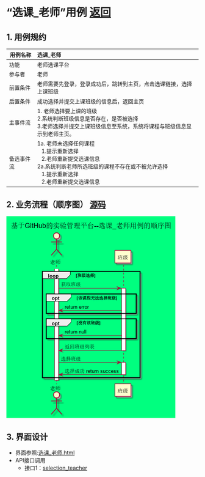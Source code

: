 
# “选课_老师”用例 [返回](../README.md)

## 1. 用例规约

|用例名称|选课_老师|
|-------|:-------------|
|功能|老师选课平台|
|参与者|老师|
|前置条件| 老师需要先登录，登录成功后，跳转到主页，点击选课链接，选择上课班级|
|后置条件|成功选择并提交上课班级的信息后，返回主页|
|主事件流| 1. 老师选择要上课的班级<br/>2.系统判断班级信息是否存在，是否被选择<br/>3.老师选择并提交上课班级信息至系统，系统将课程与班级信息显示到老师主页。|
|备选事件流|1a. 老师未选择任何课程 <br/>&nbsp;&nbsp; 1.提示重新选择 <br/> &nbsp;&nbsp; 2.老师重新提交选课信息 <br/>2a.系统判断老师所选班级的课程不存在或不被允许选择 <br/>&nbsp;&nbsp; 1.提示重新选择 <br/> &nbsp;&nbsp; 2.老师重新提交选课信息 |

## 2. 业务流程（顺序图） [源码](../src/sequence选课_老师.puml)
![sequence1](../img/sequence_老师选班.png) 

## 3. 界面设计
- 界面参照:[选课_老师.html](https://ssw383318348.github.io/is_analysis_pages/test6/老师选择班级.html)
- API接口调用
    - 接口1：[selection_teacher](../接口/selection_teacher.md)

